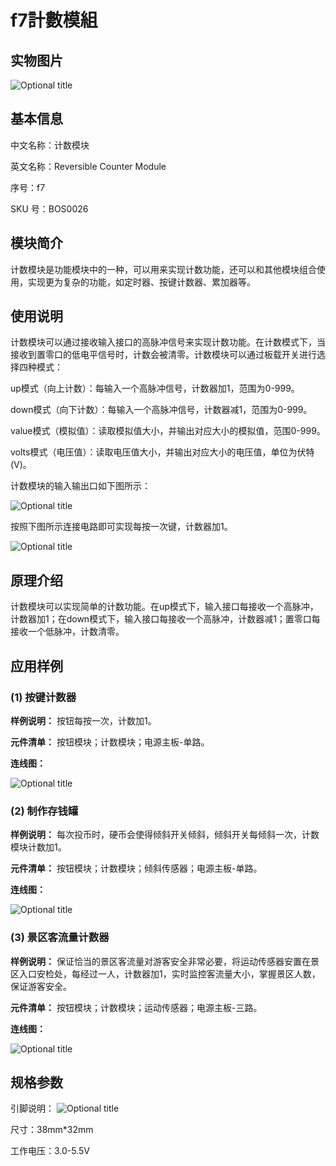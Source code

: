 # f7計數模組

## 实物图片

![Optional title](../.gitbook/assets/boson-ji-shu-mo-kuai-shi-wu-tu.png)

## 基本信息

中文名称：计数模块

英文名称：Reversible Counter Module

序号：f7

SKU 号：BOS0026

## 模块简介

计数模块是功能模块中的一种，可以用来实现计数功能，还可以和其他模块组合使用，实现更为复杂的功能，如定时器、按键计数器、累加器等。

## 使用说明

计数模块可以通过接收输入接口的高脉冲信号来实现计数功能。在计数模式下，当接收到置零口的低电平信号时，计数会被清零。计数模块可以通过板载开关进行选择四种模式：

up模式（向上计数）：每输入一个高脉冲信号，计数器加1，范围为0-999。

down模式（向下计数）：每输入一个高脉冲信号，计数器减1，范围为0-999。

value模式（模拟值）：读取模拟值大小，并输出对应大小的模拟值，范围0-999。

volts模式（电压值）：读取电压值大小，并输出对应大小的电压值，单位为伏特\(V\)。

计数模块的输入输出口如下图所示：

![Optional title](../.gitbook/assets/boson-ji-shu-mo-kuai-shi-yong-shuo-ming-1.png)

按照下图所示连接电路即可实现每按一次键，计数器加1。

![Optional title](../.gitbook/assets/boson-ji-shu-mo-kuai-shi-yong-shuo-ming-2.png)

## 原理介绍

计数模块可以实现简单的计数功能。在up模式下，输入接口每接收一个高脉冲，计数器加1；在down模式下，输入接口每接收一个高脉冲，计数器减1；置零口每接收一个低脉冲，计数清零。

## 应用样例

### **\(1\) 按键计数器**

**样例说明：** 按钮每按一次，计数加1。

**元件清单：** 按钮模块；计数模块；电源主板-单路。

**连线图：**

![Optional title](../.gitbook/assets/boson-ji-shu-mo-kuai-an-jian-ji-shu-qi-lian-xian-tu.png)

### **\(2\) 制作存钱罐**

**样例说明：** 每次投币时，硬币会使得倾斜开关倾斜，倾斜开关每倾斜一次，计数模块计数加1。

**元件清单：** 按钮模块；计数模块；倾斜传感器；电源主板-单路。

**连线图：**

![Optional title](../.gitbook/assets/boson-ji-shu-mo-kuai-zhi-zuo-cun-qian-guan-lian-xian-tu.png)

### **\(3\) 景区客流量计数器**

**样例说明：** 保证恰当的景区客流量对游客安全非常必要，将运动传感器安置在景区入口安检处，每经过一人，计数器加1，实时监控客流量大小，掌握景区人数，保证游客安全。

**元件清单：** 按钮模块；计数模块；运动传感器；电源主板-三路。

**连线图：**

![Optional title](../.gitbook/assets/boson-ji-shu-mo-kuai-jing-qu-ke-liu-liang-ji-shu-qi-lian-xian-tu.png)

## 规格参数

引脚说明： ![Optional title](../.gitbook/assets/boson-ji-shu-mo-kuai-yin-jiao-shuo-ming.png)

尺寸：38mm\*32mm

工作电压：3.0-5.5V

